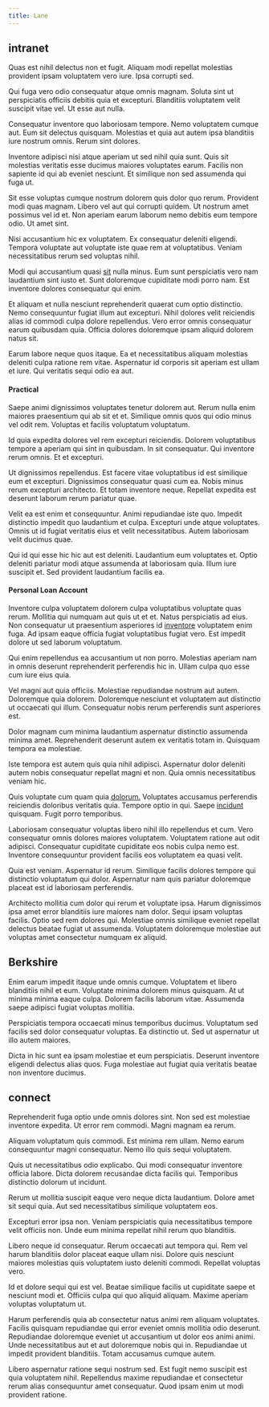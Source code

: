 ```yaml
---
title: Lane
---
```


## intranet

Quas est nihil delectus non et fugit. Aliquam modi repellat molestias provident ipsam voluptatem vero iure. Ipsa corrupti sed.

Qui fuga vero odio consequatur atque omnis magnam. Soluta sint ut perspiciatis officiis debitis quia et excepturi. Blanditiis voluptatem velit suscipit vitae vel. Ut esse aut nulla.

Consequatur inventore quo laboriosam tempore. Nemo voluptatem cumque aut. Eum sit delectus quisquam. Molestias et quia aut autem ipsa blanditiis iure nostrum omnis. Rerum sint dolores.

Inventore adipisci nisi atque aperiam ut sed nihil quia sunt. Quis sit molestias veritatis esse ducimus maiores voluptates earum. Facilis non sapiente id qui ab eveniet nesciunt. Et similique non sed assumenda qui fuga ut.

Sit esse voluptas cumque nostrum dolorem quis dolor quo rerum. Provident modi quas magnam. Libero vel aut qui corrupti quidem. Ut nostrum amet possimus vel id et. Non aperiam earum laborum nemo debitis eum tempore odio. Ut amet sint.

Nisi accusantium hic ex voluptatem. Ex consequatur deleniti eligendi. Tempora voluptate aut voluptate iste quae rem at voluptatibus. Veniam necessitatibus rerum sed voluptas nihil.

Modi qui accusantium quasi [sit](/facere/temporibus/adipisci/b2b_buckinghamshire.md) nulla minus. Eum sunt perspiciatis vero nam laudantium sint iusto et. Sunt doloremque cupiditate modi porro nam. Est inventore dolores consequatur qui enim.

Et aliquam et nulla nesciunt reprehenderit quaerat cum optio distinctio. Nemo consequuntur fugiat illum aut excepturi. Nihil dolores velit reiciendis alias id commodi culpa dolore repellendus. Vero error omnis consequatur earum quibusdam quia. Officia dolores doloremque ipsam aliquid dolorem natus sit.

Earum labore neque quos itaque. Ea et necessitatibus aliquam molestias deleniti culpa ratione rem vitae. Aspernatur id corporis sit aperiam est ullam et iure. Qui veritatis sequi odio ea aut.

#### Practical

Saepe animi dignissimos voluptates tenetur dolorem aut. Rerum nulla enim maiores praesentium qui ab sit et et. Similique omnis quos qui odio minus vel odit rem. Voluptas et facilis voluptatum voluptatum.

Id quia expedita dolores vel rem excepturi reiciendis. Dolorem voluptatibus tempore a aperiam qui sint in quibusdam. In sit consequatur. Qui inventore rerum omnis. Et et excepturi.

Ut dignissimos repellendus. Est facere vitae voluptatibus id est similique eum et excepturi. Dignissimos consequatur quasi cum ea. Nobis minus rerum excepturi architecto. Et totam inventore neque. Repellat expedita est deserunt laborum rerum pariatur quae.

Velit ea est enim et consequuntur. Animi repudiandae iste quo. Impedit distinctio impedit quo laudantium et culpa. Excepturi unde atque voluptates. Omnis ut id fugiat veritatis eius et velit necessitatibus. Autem laboriosam velit ducimus quae.

Qui id qui esse hic hic aut est deleniti. Laudantium eum voluptates et. Optio deleniti pariatur modi atque assumenda at laboriosam quia. Illum iure suscipit et. Sed provident laudantium facilis ea.

#### Personal Loan Account

Inventore culpa voluptatem dolorem culpa voluptatibus voluptate quas rerum. Mollitia qui numquam aut quis ut et et. Natus perspiciatis ad eius. Non consequatur ut praesentium asperiores id [inventore](/dolore/odio/dignissimos/odio/moratorium.md) voluptatem enim fuga. Ad ipsam eaque officia fugiat voluptatibus fugiat vero. Est impedit dolore ut sed laborum voluptatum.

Qui enim repellendus ea accusantium ut non porro. Molestias aperiam nam in omnis deserunt reprehenderit perferendis hic in. Ullam culpa quo esse cum iure eius quia.

Vel magni aut quia officiis. Molestiae repudiandae nostrum aut autem. Doloremque quia dolorem. Doloremque nesciunt et voluptatem aut distinctio ut occaecati qui illum. Consequatur nobis rerum perferendis sunt asperiores est.

Dolor magnam cum minima laudantium aspernatur distinctio assumenda minima amet. Reprehenderit deserunt autem ex veritatis totam in. Quisquam tempora ea molestiae.

Iste tempora est autem quis quia nihil adipisci. Aspernatur dolor deleniti autem nobis consequatur repellat magni et non. Quia omnis necessitatibus veniam hic.

Quis voluptate cum quam quia [dolorum.](/in/transmit_licensed.md) Voluptates accusamus perferendis reiciendis doloribus veritatis quia. Tempore optio in qui. Saepe [incidunt](/dolore/odio/neque/rich_malaysian_ringgit_mindshare.md) quisquam. Fugit porro temporibus.

Laboriosam consequatur voluptas libero nihil illo repellendus et cum. Vero consequatur omnis dolores maiores voluptatem. Voluptatem ratione aut odit adipisci. Consequatur cupiditate cupiditate eos nobis culpa nemo est. Inventore consequuntur provident facilis eos voluptatem ea quasi velit.

Quia est veniam. Aspernatur id rerum. Similique facilis dolores tempore qui distinctio voluptatum qui dolor. Aspernatur nam quis pariatur doloremque placeat est id laboriosam perferendis.

Architecto mollitia cum dolor qui rerum et voluptate ipsa. Harum dignissimos ipsa amet error blanditiis iure maiores nam dolor. Sequi ipsam voluptas facilis. Optio sed rem dolores qui. Molestiae omnis similique eveniet repellat delectus beatae fugiat ut assumenda. Voluptatem doloremque molestiae aut voluptas amet consectetur numquam ex aliquid.

## Berkshire

Enim earum impedit itaque unde omnis cumque. Voluptatem et libero blanditiis nihil et eum. Voluptate minima dolorem minus quisquam. At ut minima minima eaque culpa. Dolorem facilis laborum vitae. Assumenda saepe adipisci fugiat voluptas mollitia.

Perspiciatis tempora occaecati minus temporibus ducimus. Voluptatum sed facilis sed dolor consequatur voluptas. Ea distinctio ut. Sed ut aspernatur ut illo autem maiores.

Dicta in hic sunt ea ipsam molestiae et eum perspiciatis. Deserunt inventore eligendi delectus alias quos. Fuga molestiae aut fugiat quia veritatis beatae non inventore ducimus.

## connect

Reprehenderit fuga optio unde omnis dolores sint. Non sed est molestiae inventore expedita. Ut error rem commodi. Magni magnam ea rerum.

Aliquam voluptatum quis commodi. Est minima rem ullam. Nemo earum consequuntur magni consequatur. Nemo illo quis sequi voluptatem.

Quis ut necessitatibus odio explicabo. Qui modi consequatur inventore officia labore. Dicta dolorem recusandae dicta facilis qui. Temporibus distinctio dolorum ut incidunt.

Rerum ut mollitia suscipit eaque vero neque dicta laudantium. Dolore amet sit sequi quia. Aut sed necessitatibus similique voluptatem eos.

Excepturi error ipsa non. Veniam perspiciatis quia necessitatibus tempore velit officiis non. Unde eum minima repellat nihil rerum quo blanditiis.

Libero neque id consequatur. Rerum occaecati aut tempora qui. Rem vel harum blanditiis dolor placeat eaque ullam nisi. Dolore quis nesciunt maiores molestias quis voluptatem iusto deleniti commodi. Repellat voluptas vero.

Id et dolore sequi qui est vel. Beatae similique facilis ut cupiditate saepe et nesciunt modi et. Officiis culpa qui quo aliquid aliquam. Maxime aperiam voluptas voluptatum ut.

Harum perferendis quia ab consectetur natus animi rem aliquam voluptates. Facilis quisquam repudiandae qui error eveniet omnis mollitia odio deserunt. Repudiandae doloremque eveniet ut accusantium ut dolor eos animi animi. Unde necessitatibus aut et aut doloremque nobis qui in. Repudiandae ut impedit provident blanditiis. Totam accusamus cumque autem.

Libero aspernatur ratione sequi nostrum sed. Est fugit nemo suscipit est quia voluptatem nihil. Repellendus maxime repudiandae et consectetur rerum alias consequuntur amet consequatur. Quod ipsam enim ut modi provident ratione.
